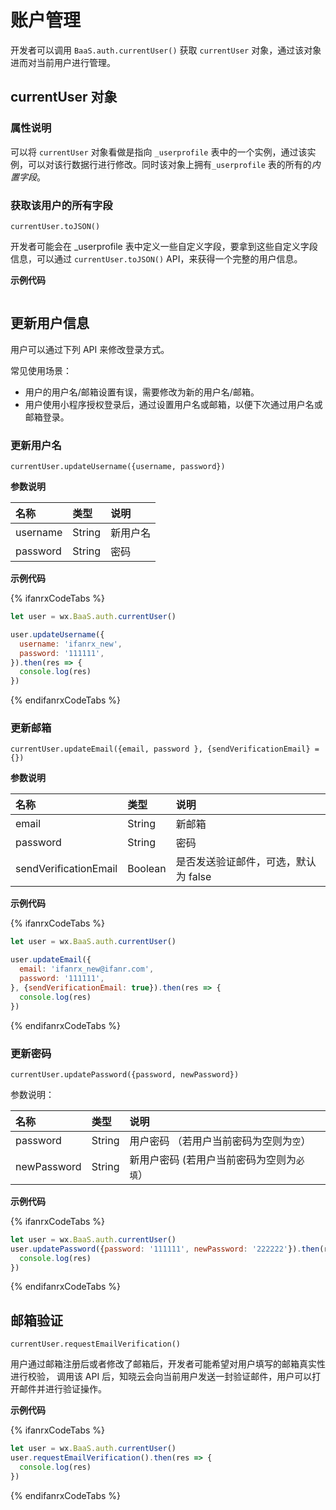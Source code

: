 # 账户管理

开发者可以调用 `BaaS.auth.currentUser()` 获取 `currentUser` 对象，通过该对象进而对当前用户进行管理。

## currentUser 对象

### 属性说明

可以将 `currentUser` 对象看做是指向 `_userprofile` 表中的一个实例，通过该实例，可以对该行数据行进行修改。同时该对象上拥有`_userprofile` 表的所有的*内置字段*。

### 获取该用户的所有字段

`currentUser.toJSON()`

开发者可能会在 _userprofile 表中定义一些自定义字段，要拿到这些自定义字段信息，可以通过 `currentUser.toJSON()` API，来获得一个完整的用户信息。

**示例代码**

```js

```

## 更新用户信息

用户可以通过下列 API 来修改登录方式。

常见使用场景：
- 用户的用户名/邮箱设置有误，需要修改为新的用户名/邮箱。
- 用户使用小程序授权登录后，通过设置用户名或邮箱，以便下次通过用户名或邮箱登录。

### 更新用户名

`currentUser.updateUsername({username, password})`

**参数说明**

| 名称      | 类型           | 说明 |
| :------- | :------------  | :------ |
| username   | String  | 新用户名 |
| password      | String  | 密码 |

**示例代码**

{% ifanrxCodeTabs %}
```javascript
let user = wx.BaaS.auth.currentUser()

user.updateUsername({
  username: 'ifanrx_new',
  password: '111111',
}).then(res => {
  console.log(res)
})
```
{% endifanrxCodeTabs %}

### 更新邮箱

`currentUser.updateEmail({email, password }, {sendVerificationEmail} = {})`

**参数说明**

| 名称      | 类型           | 说明 |
| :------- | :------------  | :------ |
| email      | String  | 新邮箱 |
| password      | String  | 密码 |
| sendVerificationEmail   | Boolean  | 是否发送验证邮件，可选，默认为 false |

**示例代码**

{% ifanrxCodeTabs %}
```javascript
let user = wx.BaaS.auth.currentUser()

user.updateEmail({
  email: 'ifanrx_new@ifanr.com',
  password: '111111',
}, {sendVerificationEmail: true}).then(res => {
  console.log(res)
})

```
{% endifanrxCodeTabs %}

### 更新密码

`currentUser.updatePassword({password, newPassword})`

参数说明：

| 名称      | 类型           | 说明 |
| :------- | :------------  | :------ |
| password      | String  | 用户密码 （若用户当前密码为空则为`空`） |
| newPassword   | String  | 新用户密码 (若用户当前密码为空则为`必填`） |

**示例代码**

{% ifanrxCodeTabs %}
```javascript
let user = wx.BaaS.auth.currentUser()
user.updatePassword({password: '111111', newPassword: '222222'}).then(res => {
  console.log(res)
})
```
{% endifanrxCodeTabs %}


## 邮箱验证

`currentUser.requestEmailVerification()`

用户通过邮箱注册后或者修改了邮箱后，开发者可能希望对用户填写的邮箱真实性进行校验，
调用该 API 后，知晓云会向当前用户发送一封验证邮件，用户可以打开邮件并进行验证操作。

**示例代码**

{% ifanrxCodeTabs %}
```js
let user = wx.BaaS.auth.currentUser()
user.requestEmailVerification().then(res => {
  console.log(res)
})
```
{% endifanrxCodeTabs %}
